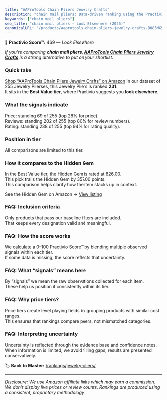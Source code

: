```yaml
---
title: "AAProTools Chain Pliers Jewelry Crafts"
description: "chain mail pliers: Data-driven ranking using the Practivio Score™. Positioned by quality, value, demand, findability, momentum."
keywords: ["chain mail pliers"]
seo_title: "chain mail pliers — Look Elsewhere (2025)"
canonicalURL: "/products/aaprotools-chain-pliers-jewelry-crafts-B085MG5BJW/"
---
```


**🚫 Practivio Score™:** 469 — _Look Elsewhere_


*If you're comparing **chain mail pliers**, **[AAProTools Chain Pliers Jewelry Crafts](https://www.amazon.com/dp/B085MG5BJW?tag=practivio-20)** is a strong alternative to put on your shortlist.*
### Quick take
[Shop “AAProTools Chain Pliers Jewelry Crafts” on Amazon](https://www.amazon.com/dp/B085MG5BJW?tag=practivio-20)
In our dataset of 255 Jewelry Plierses, this Jewelry Pliers is ranked **231**.  
It sits in the **Best Value tier**, where Practivio suggests you **look elsewhere**.

### What the signals indicate
Price: standing 69 of 255 (top 28% for price).  
Reviews: standing 202 of 255 (top 80% for review numbers).  
Rating: standing 238 of 255 (top 94% for rating quality).  

### Position in tier
All comparisons are limited to this tier.

### How it compares to the Hidden Gem
In the Best Value tier, the Hidden Gem is rated at 826.00.  
This pick trails the Hidden Gem by 357.00 points.  
This comparison helps clarify how the item stacks up in context.  

See the Hidden Gem on Amazon → [View listing](https://www.amazon.com/dp/B07C5PM8L4?tag=practivio-20)

### FAQ: Inclusion criteria
Only products that pass our baseline filters are included.  
That keeps every designation valid and meaningful.

### FAQ: How the score works
We calculate a 0–100 Practivio Score™ by blending multiple observed signals within each tier.  
If some data is missing, the score reflects that uncertainty.

### FAQ: What “signals” means here
By “signals” we mean the raw observations collected for each item.  
These help us position it consistently within its tier.

### FAQ: Why price tiers?
Price tiers create level playing fields by grouping products with similar cost ranges.  
This ensures that rankings compare peers, not mismatched categories.

### FAQ: Interpreting uncertainty
Uncertainty is reflected through the evidence base and confidence notes.  
When information is limited, we avoid filling gaps; results are presented conservatively.


🏷️ **Back to Master:** [/rankings/jewelry-pliers/](/rankings/jewelry-pliers/)

---
_Disclosure: We use Amazon affiliate links which may earn a commission. We don’t display live prices or review counts. Rankings are produced using a consistent, proprietary methodology._
